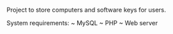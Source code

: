 Project to store computers and software keys for users.

System requirements:
  ~ MySQL
  ~ PHP
  ~ Web server
